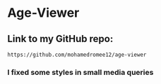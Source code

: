# Age-Viewer

## Link to my GitHub repo:
``
    https://github.com/mohamedromee12/age-viewer
``

### I fixed some styles in small media queries


